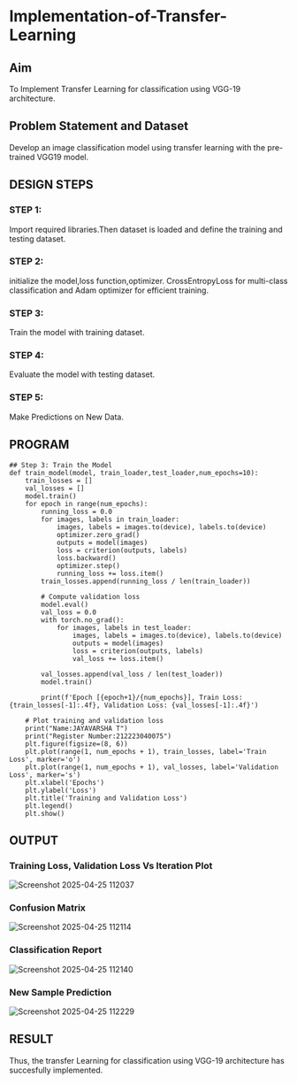 # Implementation-of-Transfer-Learning
## Aim
To Implement Transfer Learning for classification using VGG-19 architecture.
## Problem Statement and Dataset
Develop an image classification model using transfer learning with the pre-trained VGG19 model.

## DESIGN STEPS
### STEP 1:
Import required libraries.Then dataset is loaded and define the training and testing dataset.
</br>

### STEP 2:
initialize the model,loss function,optimizer. CrossEntropyLoss for multi-class classification and Adam optimizer for efficient training.
</br>

### STEP 3:
Train the model with training dataset.
<br/>
### STEP 4:
Evaluate the model with testing dataset.
<br/>
### STEP 5:
Make Predictions on New Data.
<br/>

## PROGRAM
```
## Step 3: Train the Model
def train_model(model, train_loader,test_loader,num_epochs=10):
    train_losses = []
    val_losses = []
    model.train()
    for epoch in range(num_epochs):
        running_loss = 0.0
        for images, labels in train_loader:
            images, labels = images.to(device), labels.to(device)
            optimizer.zero_grad()
            outputs = model(images)
            loss = criterion(outputs, labels)
            loss.backward()
            optimizer.step()
            running_loss += loss.item()
        train_losses.append(running_loss / len(train_loader))

        # Compute validation loss
        model.eval()
        val_loss = 0.0
        with torch.no_grad():
            for images, labels in test_loader:
                images, labels = images.to(device), labels.to(device)
                outputs = model(images)
                loss = criterion(outputs, labels)
                val_loss += loss.item()

        val_losses.append(val_loss / len(test_loader))
        model.train()

        print(f'Epoch [{epoch+1}/{num_epochs}], Train Loss: {train_losses[-1]:.4f}, Validation Loss: {val_losses[-1]:.4f}')

    # Plot training and validation loss
    print("Name:JAYAVARSHA T")
    print("Register Number:212223040075")
    plt.figure(figsize=(8, 6))
    plt.plot(range(1, num_epochs + 1), train_losses, label='Train Loss', marker='o')
    plt.plot(range(1, num_epochs + 1), val_losses, label='Validation Loss', marker='s')
    plt.xlabel('Epochs')
    plt.ylabel('Loss')
    plt.title('Training and Validation Loss')
    plt.legend()
    plt.show()
```
## OUTPUT
### Training Loss, Validation Loss Vs Iteration Plot

![Screenshot 2025-04-25 112037](https://github.com/user-attachments/assets/3607994a-e54e-4247-b071-8d3fc29e1635)


### Confusion Matrix

![Screenshot 2025-04-25 112114](https://github.com/user-attachments/assets/f1d4f464-b6a2-402e-ba77-f2669e5c53e8)


### Classification Report

![Screenshot 2025-04-25 112140](https://github.com/user-attachments/assets/24a1919f-1415-4a0f-bcdd-5c2bc1456b50)


### New Sample Prediction

![Screenshot 2025-04-25 112229](https://github.com/user-attachments/assets/29b20d90-5374-432b-866c-24541c4b68f0)


## RESULT
Thus, the transfer Learning for classification using VGG-19 architecture has succesfully implemented.
